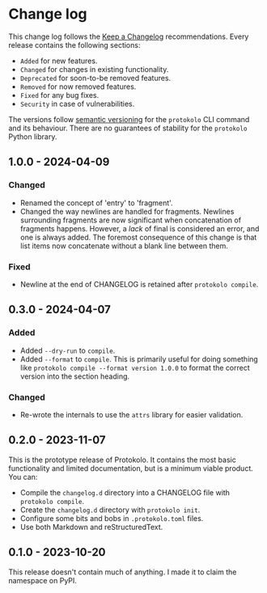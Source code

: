 <!--
SPDX-FileCopyrightText: 2023 Carmen Bianca BAKKER <carmen@carmenbianca.eu>

SPDX-License-Identifier: CC-BY-SA-4.0 OR GPL-3.0-or-later
-->

# Change log

This change log follows the [Keep a Changelog](http://keepachangelog.com/)
recommendations. Every release contains the following sections:

- `Added` for new features.
- `Changed` for changes in existing functionality.
- `Deprecated` for soon-to-be removed features.
- `Removed` for now removed features.
- `Fixed` for any bug fixes.
- `Security` in case of vulnerabilities.

The versions follow [semantic versioning](https://semver.org) for the
`protokolo` CLI command and its behaviour. There are no guarantees of stability
for the `protokolo` Python library.

<!-- protokolo-section-tag -->

## 1.0.0 - 2024-04-09

### Changed

- Renamed the concept of 'entry' to 'fragment'.
- Changed the way newlines are handled for fragments. Newlines surrounding
  fragments are now significant when concatenation of fragments happens.
  However, a _lack_ of final is considered an error, and one is always added.
  The foremost consequence of this change is that list items now concatenate
  without a blank line between them.

### Fixed

- Newline at the end of CHANGELOG is retained after `protokolo compile`.

## 0.3.0 - 2024-04-07

### Added

- Added `--dry-run` to `compile`.
- Added `--format` to `compile`. This is primarily useful for doing something
  like `protokolo compile --format version 1.0.0` to format the correct version
  into the section heading.

### Changed

- Re-wrote the internals to use the `attrs` library for easier validation.

## 0.2.0 - 2023-11-07

This is the prototype release of Protokolo. It contains the most basic
functionality and limited documentation, but is a minimum viable product. You
can:

- Compile the `changelog.d` directory into a CHANGELOG file with
  `protokolo compile`.
- Create the `changelog.d` directory with `protokolo init`.
- Configure some bits and bobs in `.protokolo.toml` files.
- Use both Markdown and reStructuredText.

## 0.1.0 - 2023-10-20

This release doesn't contain much of anything. I made it to claim the namespace
on PyPI.
